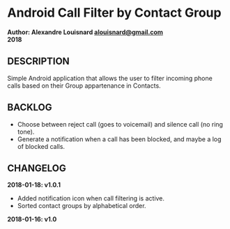 # Android Call Filter by Contact Group  
**Author: Alexandre Louisnard alouisnard@gmail.com**  
**2018** 

## DESCRIPTION
Simple Android application that allows the user to filter incoming phone calls based on their Group appartenance in Contacts.

## BACKLOG
* Choose between reject call (goes to voicemail) and silence call (no ring tone).
* Generate a notification when a call has been blocked, and maybe a log of blocked calls.

## CHANGELOG
**2018-01-18: v1.0.1**
* Added notification icon when call filtering is active.
* Sorted contact groups by alphabetical order.

**2018-01-16: v1.0**  